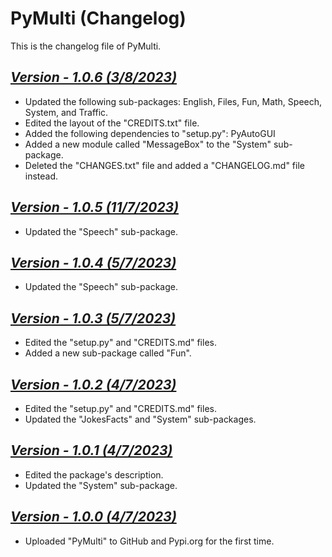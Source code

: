 # PyMulti (Changelog)

This is the changelog file of PyMulti.

## <u><i>Version - 1.0.6 (3/8/2023)</i></u>

- Updated the following sub-packages: English, Files, Fun, Math, Speech, System, and Traffic.
- Edited the layout of the "CREDITS.txt" file.
- Added the following dependencies to "setup.py": PyAutoGUI
- Added a new module called "MessageBox" to the "System" sub-package.
- Deleted the "CHANGES.txt" file and added a "CHANGELOG.md" file instead.

## <u><i>Version - 1.0.5 (11/7/2023)</i></u>

- Updated the "Speech" sub-package.

## <u><i>Version - 1.0.4 (5/7/2023)</i></u>

- Updated the "Speech" sub-package.

## <u><i>Version - 1.0.3 (5/7/2023)</i></u>

- Edited the "setup.py" and "CREDITS.md" files.
- Added a new sub-package called "Fun".

## <u><i>Version - 1.0.2 (4/7/2023)</i></u>

- Edited the "setup.py" and "CREDITS.md" files.
- Updated the "JokesFacts" and "System" sub-packages.

## <u><i>Version - 1.0.1 (4/7/2023)</i></u>

- Edited the package's description.
- Updated the "System" sub-package.

## <u><i>Version - 1.0.0 (4/7/2023)</i></u>

- Uploaded "PyMulti" to GitHub and Pypi.org for the first time.